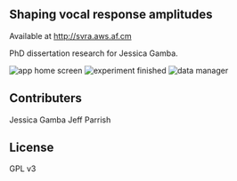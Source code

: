 ## Shaping vocal response amplitudes

Available at http://svra.aws.af.cm

PhD dissertation research for Jessica Gamba.

![app home screen](http://i.imgur.com/Ff0bfre.png)
![experiment finished](http://i.imgur.com/Bakzbwl.png)
![data manager](http://i.imgur.com/UE7ZCsA.png)

## Contributers
Jessica Gamba
Jeff Parrish

## License

GPL v3